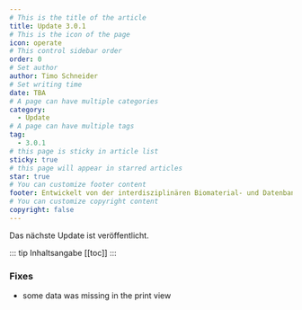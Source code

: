 ```yaml
---
# This is the title of the article
title: Update 3.0.1
# This is the icon of the page
icon: operate
# This control sidebar order
order: 0
# Set author
author: Timo Schneider
# Set writing time
date: TBA
# A page can have multiple categories
category:
  - Update
# A page can have multiple tags
tag:
  - 3.0.1
# this page is sticky in article list
sticky: true
# this page will appear in starred articles
star: true
# You can customize footer content
footer: Entwickelt von der interdisziplinären Biomaterial- und Datenbank Frankfurt (iBDF)
# You can customize copyright content
copyright: false
---
```


Das nächste Update ist veröffentlicht.

<!-- more -->
::: tip Inhaltsangabe
[[toc]]
:::

### Fixes
- some data was missing in the print view